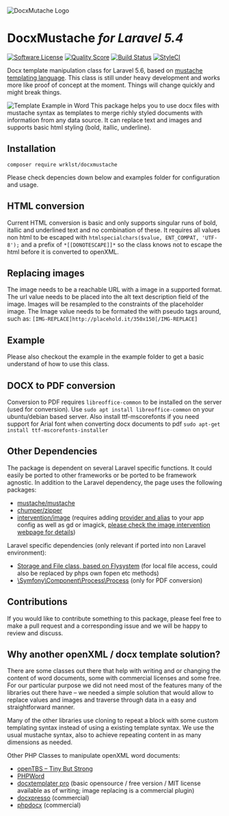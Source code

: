 ![DocxMutache Logo](https://github.com/wrklst/docxmustache/raw/master/example/logo.png)
# DocxMustache *for Laravel 5.4*

[![Software License](https://img.shields.io/badge/license-MIT-brightgreen.svg?style=flat-square)](LICENSE) [![Quality Score](https://img.shields.io/scrutinizer/g/wrklst/docxmustache.svg?style=flat-square&b=master)](https://scrutinizer-ci.com/g/wrklst/docxmustache/?branch=master) [![Build Status](https://scrutinizer-ci.com/g/wrklst/docxmustache/badges/build.png?b=master)](https://scrutinizer-ci.com/g/wrklst/docxmustache/build-status/master)
[![StyleCI](https://styleci.io/repos/90483440/shield?branch=master)](https://styleci.io/repos/90483440)

Docx template manipulation class for Laravel 5.6, based on [mustache templating language](https://mustache.github.io). This class is still under heavy development and works more like proof of concept at the moment. Things will change quickly and might break things.

![Template Example in Word](https://github.com/wrklst/docxmustache/raw/master/example/ExampleMustacheTemplate.png)
This package helps you to use docx files with mustache syntax as templates to merge richly styled documents with information from any data source. It can replace text and images and supports basic html styling (bold, itallic, underline).

## Installation
`composer require wrklst/docxmustache`

Please check depencies down below and examples folder for configuration and usage.

## HTML conversion

Current HTML conversion is basic and only supports singular runs of bold, itallic and underlined text and no combination of these. It requires all values non html to be escaped with
`htmlspecialchars($value, ENT_COMPAT, 'UTF-8');`
and a prefix of
`*[[DONOTESCAPE]]*`
so the class knows not to escape the html before it is converted to openXML.


## Replacing images

The image needs to be a reachable URL with a image in a supported format. The url value needs to be placed into the alt text description field of the image.
Images will be resampled to the constraints of the placeholder image.
The Image value needs to be formated the with pseudo tags around, such as:
`[IMG-REPLACE]http://placehold.it/350x150[/IMG-REPLACE]`

## Example
Please also checkout the example in the example folder to get a basic understand of how to use this class.

## DOCX to PDF conversion

Conversion to PDF requires `libreoffice-common` to be installed on the server (used for conversion).
Use `sudo apt install libreoffice-common` on your ubuntu/debian based server. Also install ttf-mscorefonts if you need support for Arial font when converting docx documents to pdf `sudo apt-get install ttf-mscorefonts-installer `

## Other Dependencies
The package is dependent on several Laravel specific functions. It could easily be ported to other frameworks or be ported to be framework agnostic. In addition to the Laravel dependency, the page uses the following packages:

* [mustache/mustache](https://packagist.org/packages/mustache/mustache)
* [chumper/zipper](https://github.com/Chumper/Zipper)
* [intervention/image](http://image.intervention.io) (requires adding [provider and alias](http://image.intervention.io/getting_started/installation#laravel) to your app config as well as gd or imagick, [please check the image intervention webpage for details](http://image.intervention.io/getting_started/installation#laravel))

Laravel specific dependencies (only relevant if ported into non Laravel environment):

* [Storage and File class, based on Flysystem](https://flysystem.thephpleague.com) (for local file access, could also be replaced by phps own fopen etc methods)
* [\Symfony\Component\Process\Process](http://symfony.com/doc/current/components/process.html) (only for PDF conversion)

## Contributions
If you would like to contribute something to this package, please feel free to make a pull request and a corresponding issue and we will be happy to review and discuss.

## Why another openXML / docx template solution?
There are some classes out there that help with writing and or changing the content of word documents, some with commercial licenses and some free. For our particular purpose we did not need most of the features many of the libraries out there have – we needed a simple solution that would allow to replace values and images and traverse through data in a easy and straightforward manner.

Many of the other libraries use cloning to repeat a block with some custom templating syntax instead of using a existing template syntax. We use the usual mustache syntax, also to achieve repeating content in as many dimensions as needed.

Other PHP Classes to manipulate openXML word documents:

* [openTBS – Tiny But Strong](http://www.tinybutstrong.com/opentbs.php)
* [PHPWord](https://github.com/PHPOffice/PHPWord)
* [docxtemplater pro](https://modules.docxtemplater.com) (basic opensource / free version / MIT license available as of writing; image replacing is a commercial plugin)
* [docxpresso](http://www.docxpresso.com) (commercial)
* [phpdocx](https://www.phpdocx.com) (commercial)
